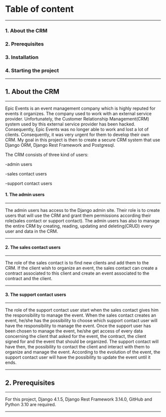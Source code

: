 # Table of content
***
### 1. About the CRM
### 2. Prerequisites
### 3. Installation
### 4. Starting the project
***
## 1. About the CRM
***
Epic Events is an event management company which is highly reputed for events it 
organizes. The company used to work with an external service provider. Unfortunately,
the Customer Relationship Management(CRM) system used by this external service provider
has been hacked. Consequently, Epic Events was no longer able to work and lost a lot
of clients. Consequently, it was very urgent for them to develop their own CRM. My goal
in this project is then to create a secure CRM system that use Django ORM, Django Rest 
Framework and Postgresql.

The CRM consists of three kind of users:

-admin users

-sales contact users

-support contact users

#### 1. The admin users
***
The admin users has access to the Django admin site. Their role is to create users
that will use the CRM and grant them permissions according their role(sales contact 
or support contact). The admin users has also to manage the entire CRM by creating,
reading, updating and deleting(CRUD) every user and data in the CRM.
***
#### 2. The sales contact users
***
The role of the sales contact is to find new clients and add them to the CRM. If the
client wish to organize an event, the sales contact can create a contract associated
to this client and create an event associated to the contract and the client.
***
#### 3. The support contact users
***
The role of the support contact user start when the sales contact gives him the 
responsibility to manage the event. When the sales contact creates an event, he/she
has the possibility to choose which support contact user will have the responsibility
to manage the event. Once the support user has been chosen to manage the event, he/she 
get access of every data concerning the client that asked for the event, the contract,
the client signed for and the event that should be organized. The support contact will 
have then, the possibility to contact the client and interact with them to organize
and manage the event. According to the evolution of the event, the support contact user
will have the possibility to update the event until it ends.
***
## 2. Prerequisites
***
For this project, Django 4.1.5, Django Rest Framework 3.14.0, GitHub and Python 3.10
are required.
***
